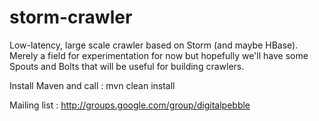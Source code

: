 storm-crawler
=============

Low-latency, large scale crawler based on Storm (and maybe HBase). Merely a field for experimentation for now but hopefully we'll have some Spouts and Bolts that will be useful for building crawlers.

Install Maven and call : mvn clean install 

Mailing list : http://groups.google.com/group/digitalpebble
